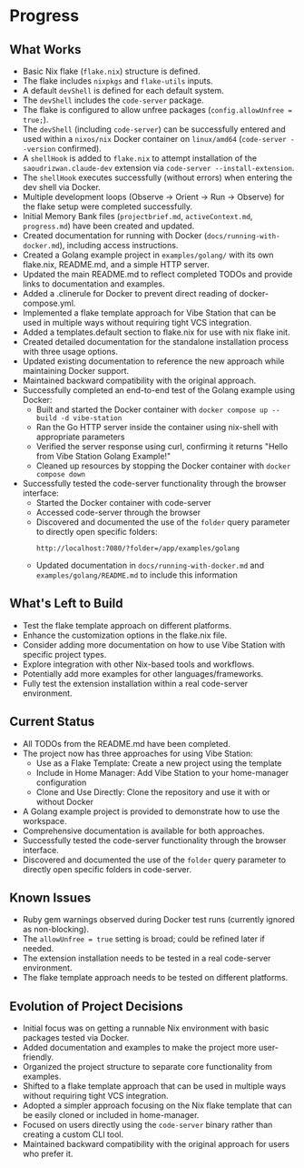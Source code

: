 # Progress

## What Works

*   Basic Nix flake (`flake.nix`) structure is defined.
*   The flake includes `nixpkgs` and `flake-utils` inputs.
*   A default `devShell` is defined for each default system.
*   The `devShell` includes the `code-server` package.
*   The flake is configured to allow unfree packages (`config.allowUnfree = true;`).
*   The `devShell` (including `code-server`) can be successfully entered and used within a `nixos/nix` Docker container on `linux/amd64` (`code-server --version` confirmed).
*   A `shellHook` is added to `flake.nix` to attempt installation of the `saoudrizwan.claude-dev` extension via `code-server --install-extension`.
*   The `shellHook` executes successfully (without errors) when entering the dev shell via Docker.
*   Multiple development loops (Observe -> Orient -> Run -> Observe) for the flake setup were completed successfully.
*   Initial Memory Bank files (`projectbrief.md`, `activeContext.md`, `progress.md`) have been created and updated.
*   Created documentation for running with Docker (`docs/running-with-docker.md`), including access instructions.
*   Created a Golang example project in `examples/golang/` with its own flake.nix, README.md, and a simple HTTP server.
*   Updated the main README.md to reflect completed TODOs and provide links to documentation and examples.
*   Added a .clinerule for Docker to prevent direct reading of docker-compose.yml.
*   Implemented a flake template approach for Vibe Station that can be used in multiple ways without requiring tight VCS integration.
*   Added a templates.default section to flake.nix for use with nix flake init.
*   Created detailed documentation for the standalone installation process with three usage options.
*   Updated existing documentation to reference the new approach while maintaining Docker support.
*   Maintained backward compatibility with the original approach.
*   Successfully completed an end-to-end test of the Golang example using Docker:
    *   Built and started the Docker container with `docker compose up --build -d vibe-station`
    *   Ran the Go HTTP server inside the container using nix-shell with appropriate parameters
    *   Verified the server response using curl, confirming it returns "Hello from Vibe Station Golang Example!"
    *   Cleaned up resources by stopping the Docker container with `docker compose down`
*   Successfully tested the code-server functionality through the browser interface:
    *   Started the Docker container with code-server
    *   Accessed code-server through the browser
    *   Discovered and documented the use of the `folder` query parameter to directly open specific folders:
        ```
        http://localhost:7080/?folder=/app/examples/golang
        ```
    *   Updated documentation in `docs/running-with-docker.md` and `examples/golang/README.md` to include this information

## What's Left to Build

*   Test the flake template approach on different platforms.
*   Enhance the customization options in the flake.nix file.
*   Consider adding more documentation on how to use Vibe Station with specific project types.
*   Explore integration with other Nix-based tools and workflows.
*   Potentially add more examples for other languages/frameworks.
*   Fully test the extension installation within a real code-server environment.

## Current Status

*   All TODOs from the README.md have been completed.
*   The project now has three approaches for using Vibe Station:
    *   Use as a Flake Template: Create a new project using the template
    *   Include in Home Manager: Add Vibe Station to your home-manager configuration
    *   Clone and Use Directly: Clone the repository and use it with or without Docker
*   A Golang example project is provided to demonstrate how to use the workspace.
*   Comprehensive documentation is available for both approaches.
*   Successfully tested the code-server functionality through the browser interface.
*   Discovered and documented the use of the `folder` query parameter to directly open specific folders in code-server.

## Known Issues

*   Ruby gem warnings observed during Docker test runs (currently ignored as non-blocking).
*   The `allowUnfree = true` setting is broad; could be refined later if needed.
*   The extension installation needs to be tested in a real code-server environment.
*   The flake template approach needs to be tested on different platforms.

## Evolution of Project Decisions

*   Initial focus was on getting a runnable Nix environment with basic packages tested via Docker.
*   Added documentation and examples to make the project more user-friendly.
*   Organized the project structure to separate core functionality from examples.
*   Shifted to a flake template approach that can be used in multiple ways without requiring tight VCS integration.
*   Adopted a simpler approach focusing on the Nix flake template that can be easily cloned or included in home-manager.
*   Focused on users directly using the `code-server` binary rather than creating a custom CLI tool.
*   Maintained backward compatibility with the original approach for users who prefer it.
